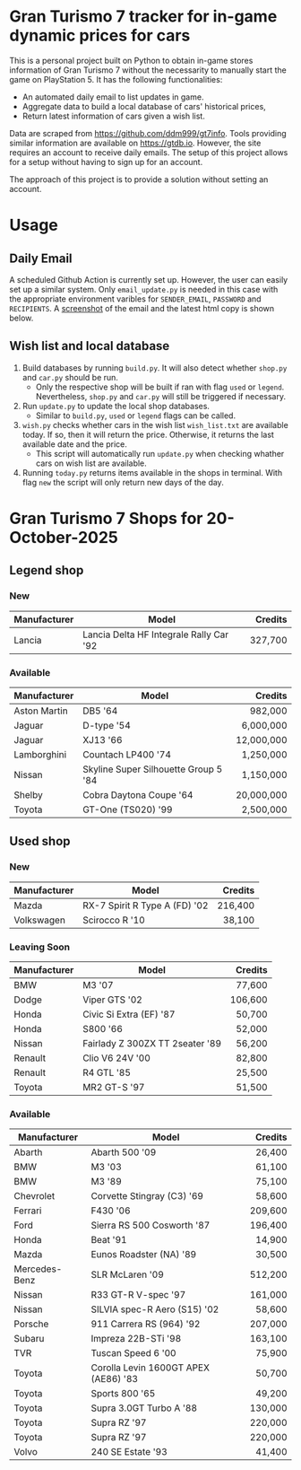 # Gran Turismo 7 tracker for in-game dynamic prices for cars

This is a personal project built on Python to obtain in-game stores information of Gran Turismo 7 without the necessarity to manually start the game on PlayStation 5. It has the following functionalities:

- An automated daily email to list updates in game.
- Aggregate data to build a local database of cars' historical prices,
- Return latest information of cars given a wish list.

Data are scraped from https://github.com/ddm999/gt7info. Tools providing similar information are available on https://gtdb.io. However, the site requires an account to receive daily emails. The setup of this project allows for a setup without having to sign up for an account.

The approach of this project is to provide a solution without setting an account.

# Usage

## Daily Email

A scheduled Github Action is currently set up. However, the user can easily set up a similar system. Only `email_update.py` is needed in this case with the appropriate environment varibles for `SENDER_EMAIL`, `PASSWORD` and `RECIPIENTS`. A [screenshot](https://raw.githubusercontent.com/marcohoucheng/Gran-Turismo-7-Price-Tracker/main/data/email_screenshot.png) of the email and the latest html copy is shown below.

## Wish list and local database

1. Build databases by running `build.py`. It will also detect whether `shop.py` and `car.py` should be run.
    - Only the respective shop will be built if ran with flag `used` or `legend`. Nevertheless, `shop.py` and `car.py` will still be triggered if necessary.
2. Run `update.py` to update the local shop databases.
    - Similar to `build.py`, `used` or `legend` flags can be called.
3. `wish.py` checks whether cars in the wish list `wish_list.txt` are available today. If so, then it will return the price. Otherwise, it returns the last available date and the price.
    - This script will automatically run `update.py` when checking whather cars on wish list are available.
4. Running `today.py` returns items available in the shops in terminal. With flag `new` the script will only return new days of the day.


# Gran Turismo 7 Shops for 20-October-2025



## Legend shop

### New
 | Manufacturer | Model | Credits |
 | --- | --- | --: |
|Lancia|Lancia Delta HF Integrale Rally Car '92|327,700|

### Available
 | Manufacturer | Model | Credits |
 | --- | --- | --: |
|Aston Martin|DB5 '64|982,000|
|Jaguar|D-type '54|6,000,000|
|Jaguar|XJ13 '66|12,000,000|
|Lamborghini|Countach LP400 '74|1,250,000|
|Nissan|Skyline Super Silhouette Group 5 '84|1,150,000|
|Shelby|Cobra Daytona Coupe '64|20,000,000|
|Toyota|GT-One (TS020) '99|2,500,000|


## Used shop

### New
 | Manufacturer | Model | Credits |
 | --- | --- | --: |
|Mazda|RX-7 Spirit R Type A (FD) '02|216,400|
|Volkswagen|Scirocco R '10|38,100|

### Leaving Soon
 | Manufacturer | Model | Credits |
 | --- | --- | --: |
|BMW|M3 '07|77,600|
|Dodge|Viper GTS '02|106,600|
|Honda|Civic Si Extra (EF) '87|50,700|
|Honda|S800 '66|52,000|
|Nissan|Fairlady Z 300ZX TT 2seater '89|56,200|
|Renault|Clio V6 24V '00|82,800|
|Renault|R4 GTL '85|25,500|
|Toyota|MR2 GT-S '97|51,500|

### Available
 | Manufacturer | Model | Credits |
 | --- | --- | --: |
|Abarth|Abarth 500 '09|26,400|
|BMW|M3 '03|61,100|
|BMW|M3 '89|75,100|
|Chevrolet|Corvette Stingray (C3) '69|58,600|
|Ferrari|F430 '06|209,600|
|Ford|Sierra RS 500 Cosworth '87|196,400|
|Honda|Beat '91|14,900|
|Mazda|Eunos Roadster (NA) '89|30,500|
|Mercedes-Benz|SLR McLaren '09|512,200|
|Nissan|R33 GT-R V-spec '97|161,000|
|Nissan|SILVIA spec-R Aero (S15) '02|58,600|
|Porsche|911 Carrera RS (964) '92|207,000|
|Subaru|Impreza 22B-STi '98|163,100|
|TVR|Tuscan Speed 6 '00|75,900|
|Toyota|Corolla Levin 1600GT APEX (AE86) '83|50,700|
|Toyota|Sports 800 '65|49,200|
|Toyota|Supra 3.0GT Turbo A '88|130,000|
|Toyota|Supra RZ '97|220,000|
|Toyota|Supra RZ '97|220,000|
|Volvo|240 SE Estate '93|41,400|
